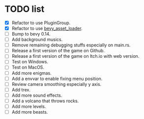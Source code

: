 # TODO list

- [X] Refactor to use PluginGroup.
- [X] Refactor to use [bevy_asset_loader](https://github.com/NiklasEi/bevy_asset_loader).
- [ ] Bump to bevy 0.14.
- [ ] Add background musics.
- [ ] Remove remaining debugging stuffs especially on main.rs.
- [ ] Release a first version of the game on Github.
- [ ] Release a first version of the game on Itch.io with web version.
- [ ] Test on Windows.
- [ ] Test on MacOS.
- [ ] Add more enigmas.
- [ ] Add a envvar to enable fixing menu position.
- [ ] Review camera smoothing especially y axis.
- [ ] Add trex.
- [ ] Add more sound effects.
- [ ] Add a volcano that throws rocks.
- [ ] Add more levels.
- [ ] Add more beasts.
